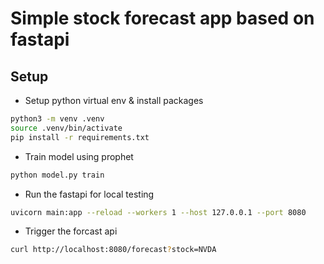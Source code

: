 # Simple stock forecast app based on fastapi

## Setup

* Setup python virtual env & install packages
```sh
python3 -m venv .venv
source .venv/bin/activate
pip install -r requirements.txt
```

* Train model using prophet
```sh
python model.py train
```

* Run the fastapi for local testing
```sh
uvicorn main:app --reload --workers 1 --host 127.0.0.1 --port 8080
```

* Trigger the forcast api
```sh
curl http://localhost:8080/forecast?stock=NVDA
```
